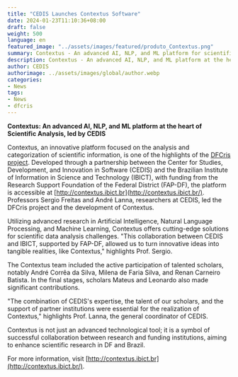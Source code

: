 ```yaml
---
title: "CEDIS Launches Contextus Software"
date: 2024-01-23T11:10:36+08:00
draft: false
weight: 500
language: en
featured_image: "../assets/images/featured/produto_Contextus.png"
summary: Contextus - An advanced AI, NLP, and ML platform for scientific analysis.
description: Contextus - An advanced AI, NLP, and ML platform at the heart of Scientific Analysis, led by CEDIS.
author: CEDIS
authorimage: ../assets/images/global/author.webp
categories: 
- News
tags: 
- News
- dfcris
---
```

**Contextus: An advanced AI, NLP, and ML platform at the heart of Scientific Analysis, led by CEDIS**

Contextus, an innovative platform focused on the analysis and categorization of scientific information, is one of the highlights of the [DFCris project](/projects/dfcris). Developed through a partnership between the Center for Studies, Development, and Innovation in Software (CEDIS) and the Brazilian Institute of Information in Science and Technology (IBICT), with funding from the Research Support Foundation of the Federal District (FAP-DF), the platform is accessible at [http://contextus.ibict.br](http://contextus.ibict.br/). Professors Sergio Freitas and André Lanna, researchers at CEDIS, led the DFCris project and the development of Contextus.

Utilizing advanced research in Artificial Intelligence, Natural Language Processing, and Machine Learning, Contextus offers cutting-edge solutions for scientific data analysis challenges. "This collaboration between CEDIS and IBICT, supported by FAP-DF, allowed us to turn innovative ideas into tangible realities, like Contextus," highlights Prof. Sergio.

The Contextus team included the active participation of talented scholars, notably André Corrêa da Silva, Milena de Faria Silva, and Renan Carneiro Batista. In the final stages, scholars Mateus and Leonardo also made significant contributions.

"The combination of CEDIS's expertise, the talent of our scholars, and the support of partner institutions were essential for the realization of Contextus," highlights Prof. Lanna, the general coordinator of CEDIS.

Contextus is not just an advanced technological tool; it is a symbol of successful collaboration between research and funding institutions, aiming to enhance scientific research in DF and Brazil.

For more information, visit [http://contextus.ibict.br](http://contextus.ibict.br/).
